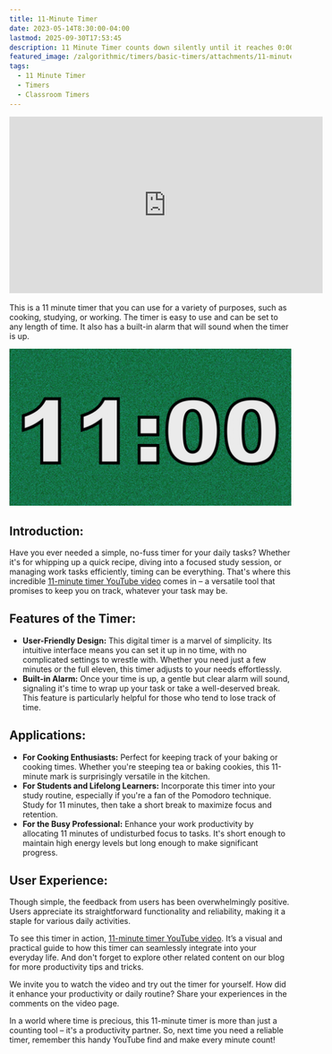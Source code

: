 ```yaml
---
title: 11-Minute Timer
date: 2023-05-14T8:30:00-04:00
lastmod: 2025-09-30T17:53:45
description: 11 Minute Timer counts down silently until it reaches 0:00 and then makes a sound to show time is up
featured_image: /zalgorithmic/timers/basic-timers/attachments/11-minute-timer.jpg
tags:
  - 11 Minute Timer
  - Timers
  - Classroom Timers
---
```


<div class="iframe-16-9-container">
<iframe class="youTubeIframe" width="560" height="315" src="https://www.youtube.com/embed/K-ZCt6lVRAQ" title="YouTube video player" frameborder="0" allow="accelerometer; autoplay; clipboard-write; encrypted-media; gyroscope; picture-in-picture; web-share" referrerpolicy="strict-origin-when-cross-origin" allowfullscreen></iframe>
</div>

This is a 11 minute timer that you can use for a variety of purposes, such as cooking, studying, or working. The timer is easy to use and can be set to any length of time. It also has a built-in alarm that will sound when the timer is up.

[![11 Minute Timer](./attachments/11-minute-timer.jpg)](https://youtu.be/K-ZCt6lVRAQ)

## Introduction:

Have you ever needed a simple, no-fuss timer for your daily tasks? Whether it's for whipping up a quick recipe, diving into a focused study session, or managing work tasks efficiently, timing can be everything. That's where this incredible [11-minute timer YouTube video](https://youtu.be/K-ZCt6lVRAQ) comes in – a versatile tool that promises to keep you on track, whatever your task may be.

## Features of the Timer:

- **User-Friendly Design:** This digital timer is a marvel of simplicity. Its intuitive interface means you can set it up in no time, with no complicated settings to wrestle with. Whether you need just a few minutes or the full eleven, this timer adjusts to your needs effortlessly.
- **Built-in Alarm:** Once your time is up, a gentle but clear alarm will sound, signaling it's time to wrap up your task or take a well-deserved break. This feature is particularly helpful for those who tend to lose track of time.

## Applications:

- **For Cooking Enthusiasts:** Perfect for keeping track of your baking or cooking times. Whether you're steeping tea or baking cookies, this 11-minute mark is surprisingly versatile in the kitchen.
- **For Students and Lifelong Learners:** Incorporate this timer into your study routine, especially if you're a fan of the Pomodoro technique. Study for 11 minutes, then take a short break to maximize focus and retention.
- **For the Busy Professional:** Enhance your work productivity by allocating 11 minutes of undisturbed focus to tasks. It's short enough to maintain high energy levels but long enough to make significant progress.

## User Experience:

Though simple, the feedback from users has been overwhelmingly positive. Users appreciate its straightforward functionality and reliability, making it a staple for various daily activities.

To see this timer in action, [11-minute timer YouTube video](https://youtu.be/K-ZCt6lVRAQ). It’s a visual and practical guide to how this timer can seamlessly integrate into your everyday life. And don't forget to explore other related content on our blog for more productivity tips and tricks.

We invite you to watch the video and try out the timer for yourself. How did it enhance your productivity or daily routine? Share your experiences in the comments on the video page.

In a world where time is precious, this 11-minute timer is more than just a counting tool – it's a productivity partner. So, next time you need a reliable timer, remember this handy YouTube find and make every minute count!
